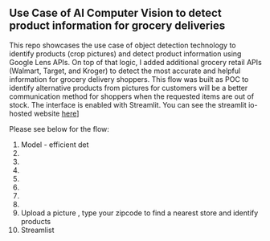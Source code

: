 ## Use Case of AI Computer Vision to detect product information for grocery deliveries
This repo showcases the use case of object detection technology to identify products (crop pictures) and detect product information using Google Lens APIs.
On top of that logic, I added additional grocery retail APIs (Walmart, Target, and Kroger) to detect the most accurate and helpful information for grocery delivery shoppers.
This flow was built as POC to identify alternative products from pictures for customers will be a better communication method for shoppers when the requested items are out of stock.
The interface is enabled with Streamlit. You can see the streamlit io-hosted website [here](https://demo-image-scan.streamlit.app/)] 

Please see below for the flow:
1. Model - efficient det
2.
3.
4.
5.
6.
7.
8.
9. Upload a picture , type your zipcode to find a nearest store and identify products
10. Streamlist
# 

